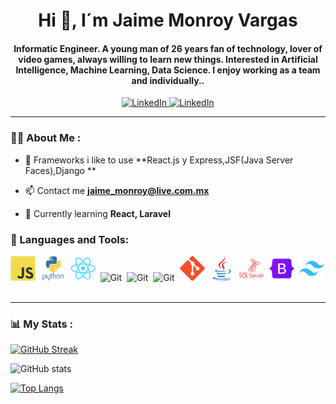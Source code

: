 <div id="header" align="center">
	<h1 align="center">Hi 👋, I´m Jaime Monroy Vargas</h1>
	<h4 align="center">Informatic Engineer.
		A young man of 26 years fan of
      technology, lover of video games, always willing to learn new things.
      Interested in Artificial Intelligence, Machine Learning, Data Science. I enjoy working as a team and individually..
	</h4>
</div>


<div id="badges" align="center">
	<a href="[https://www.linkedin.com/in/jeremyayzamatias/](https://www.linkedin.com/in/jaime-monroy-vargas-a7384b15b/)" Target="_blank" >
	<img src="https://img.shields.io/badge/LinkedIn-0077B5?style=for-the-badge&logo=linkedin&logoColor=white" alt="LinkedIn" />
	</a>
	<a href="mailto:jaime_monroy@live.com.mx" Target="_blank" >
	<img src="https://img.shields.io/badge/Gmail-D14836?style=for-the-badge&logo=gmail&logoColor=white" alt="LinkedIn" />
	</a>
</div>

---

### 👨‍💻 About Me :


- 💬 Frameworks i like to use **React.js y Express,JSF(Java Server Faces),Django **

- 📫 Contact me **jaime_monroy@live.com.mx**

- 🌱 Currently learning **React, Laravel**

<div align="left">
	<h3>🔨 Languages and Tools:</h3>
	<div>
		<img src="https://github.com/devicons/devicon/blob/master/icons/javascript/javascript-original.svg" title="JavaScript" alt="JavaScript" width="40" height="40"/>&nbsp;
		<img src="https://github.com/devicons/devicon/blob/master/icons/python/python-original-wordmark.svg" title="Python"alt="Python" width="40" height="40"/>&nbsp;
		<img src="https://github.com/devicons/devicon/blob/master/icons/react/react-original.svg" title="React" alt="React" width="40" height="40"/>&nbsp;
		<img src="https://static.airpair.com/img/software/node.js.icon.png" title="Git"alt="Git" width="40" height="40"/>&nbsp;
    <img src="https://assets.website-files.com/61ca3f775a79ec5f87fcf937/6202fcdee5ee8636a145a41b_1234.png" title="Git"alt="Git" width="40" height="40"/>&nbsp;
    <img src="https://bobcares.com/wp-content/uploads/2022/06/mysql.png" title="Git" alt="Git" width="40" height="40"/>&nbsp;
		<img src="https://github.com/devicons/devicon/blob/master/icons/git/git-original.svg" title="Git" alt="Git" width="40" height="40"/>&nbsp;
		<img src="https://github.com/devicons/devicon/blob/master/icons/java/java-original.svg" title="Git"alt="Git" width="40" height="40"/>&nbsp;
		<img src="https://github.com/devicons/devicon/blob/master/icons/microsoftsqlserver/microsoftsqlserver-plain-wordmark.svg" title="SQLServer"alt="SQLServer" width="40" height="40"/>&nbsp;
		<img src="https://github.com/devicons/devicon/blob/master/icons/bootstrap/bootstrap-original.svg" title="Bootstrap" alt="Bootstrap" width="40" height="40"/>&nbsp;
    <img src="https://github.com/devicons/devicon/blob/master/icons/tailwindcss/tailwindcss-original.svg" title="HTML5" alt="HTML" width="40" height="40"/>&nbsp;
	</div>
</div>

---

### 📊 My Stats :

  [![GitHub Streak](http://github-readme-streak-stats.herokuapp.com?user=jaimeMV-coder&theme=dark&border_radius=5&date_format=M%20j%5B%2C%20Y%5D)](https://git.io/streak-stats)

  ![GitHub stats](https://github-readme-stats.vercel.app/api?username=jaimeMV-coder&show_icons=true&bg_color=000&text_color=40A6FFFF&icon_color=12DD70FF&title_color=12DD70FF)


  [![Top Langs](https://github-readme-stats.vercel.app/api/top-langs/?username=jaimeMV-coder&bg_color=000&text_color=12DD70FF&title_color=40A6FFFF)](https://github.com/anuraghazra/github-readme-stats)

